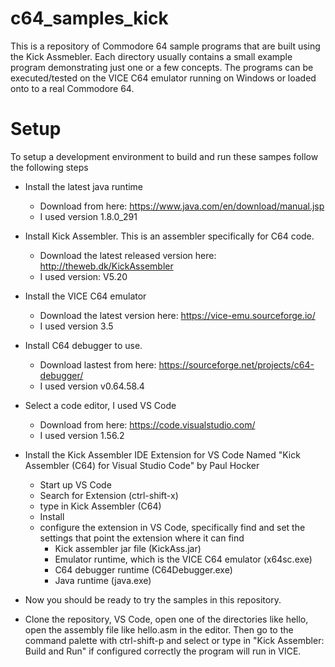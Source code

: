 # c64_samples_kick
This is a repository of Commodore 64 sample programs that are built using the Kick Assmebler.  Each directory usually contains a small example program demonstrating just one or a few concepts.  The programs can be executed/tested on the VICE C64 emulator running on Windows or loaded onto to a real Commodore 64.

# Setup
To setup a development environment to build and run these sampes follow the following steps

- Install the latest java runtime
  - Download from here: https://www.java.com/en/download/manual.jsp
  - I used version 1.8.0_291

- Install Kick Assembler.  This is an assembler specifically for C64 code.
  - Download the latest released version here: http://theweb.dk/KickAssembler
  - I used version: V5.20  

- Install the VICE C64 emulator 
  - Download the latest version here: https://vice-emu.sourceforge.io/
  - I used version 3.5

- Install C64 debugger to use.
  - Download lastest from here: https://sourceforge.net/projects/c64-debugger/
  - I used version v0.64.58.4

- Select a code editor, I used VS Code
  - Download from here: https://code.visualstudio.com/
  - I used version 1.56.2

- Install the Kick Assembler IDE Extension for VS Code Named "Kick Assembler (C64) for Visual Studio Code" by Paul Hocker
  - Start up VS Code
  - Search for Extension (ctrl-shift-x) 
  - type in Kick Assembler (C64)
  - Install
  - configure the extension in VS Code, specifically find and set the settings that point the extension where it can find
    - Kick assembler jar file (KickAss.jar)
    - Emulator runtime, which is the VICE C64 emulator (x64sc.exe)
    - C64 debugger runtime (C64Debugger.exe)
    - Java runtime (java.exe) 
    
- Now you should be ready to try the samples in this repository.

- Clone the repository, VS Code, open one of the directories like hello, open the assembly file like hello.asm in the editor.  Then go to the command palette with ctrl-shift-p and select or type in "Kick Assembler: Build and Run" if configured correctly the program will run in VICE.
